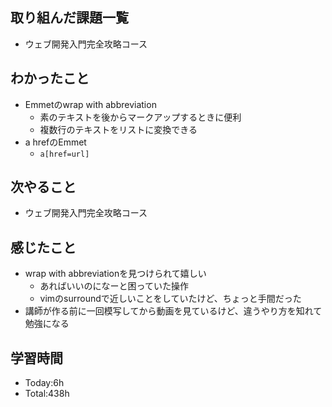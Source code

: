 ## 取り組んだ課題一覧
- ウェブ開発入門完全攻略コース
## わかったこと
- Emmetのwrap with abbreviation
  - 素のテキストを後からマークアップするときに便利
  - 複数行のテキストをリストに変換できる
- a hrefのEmmet
  - `a[href=url]`
## 次やること
- ウェブ開発入門完全攻略コース
## 感じたこと
- wrap with abbreviationを見つけられて嬉しい
  - あればいいのになーと困っていた操作
  - vimのsurroundで近しいことをしていたけど、ちょっと手間だった
- 講師が作る前に一回模写してから動画を見ているけど、違うやり方を知れて勉強になる
## 学習時間
- Today:6h
- Total:438h
